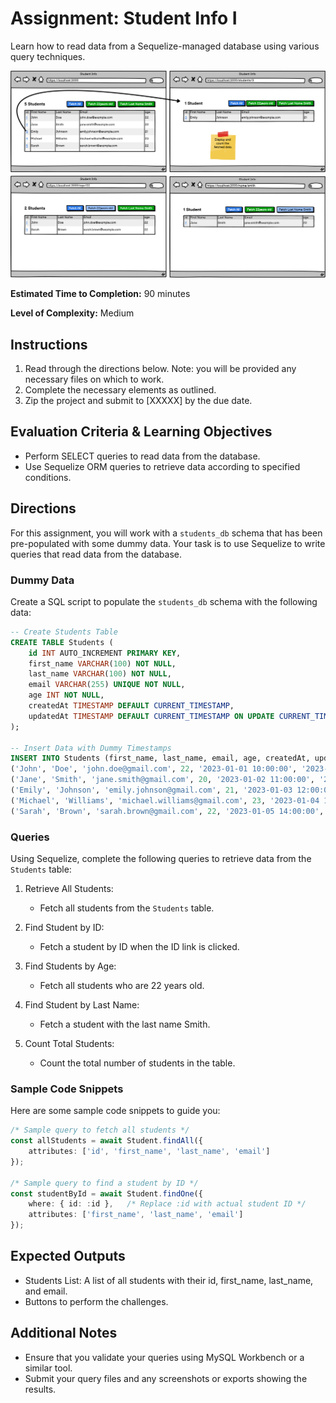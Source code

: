 #  Assignment: Student Info I
Learn how to read data from a Sequelize-managed database using various query techniques.


![Wireframe](./assets/Student_Info.png)

**Estimated Time to Completion:** 90 minutes

**Level of Complexity:** Medium

## Instructions
1. Read through the directions below. Note: you will be provided any necessary files on which to work.
2. Complete the necessary elements as outlined.
3. Zip the project and submit to [XXXXX] by the due date.

## Evaluation Criteria & Learning Objectives
- Perform SELECT queries to read data from the database.
- Use Sequelize ORM queries to retrieve data according to specified conditions.

## Directions
For this assignment, you will work with a `students_db` schema that has been pre-populated with some dummy data. Your task is to use Sequelize to write queries that read data from the database.

### Dummy Data
Create a SQL script to populate the `students_db` schema with the following data:

```sql
-- Create Students Table
CREATE TABLE Students (
    id INT AUTO_INCREMENT PRIMARY KEY,
    first_name VARCHAR(100) NOT NULL,
    last_name VARCHAR(100) NOT NULL,
    email VARCHAR(255) UNIQUE NOT NULL,
    age INT NOT NULL,
    createdAt TIMESTAMP DEFAULT CURRENT_TIMESTAMP,
    updatedAt TIMESTAMP DEFAULT CURRENT_TIMESTAMP ON UPDATE CURRENT_TIMESTAMP
);

-- Insert Data with Dummy Timestamps
INSERT INTO Students (first_name, last_name, email, age, createdAt, updatedAt) VALUES
('John', 'Doe', 'john.doe@gmail.com', 22, '2023-01-01 10:00:00', '2023-01-01 10:00:00'),
('Jane', 'Smith', 'jane.smith@gmail.com', 20, '2023-01-02 11:00:00', '2023-01-02 11:00:00'),
('Emily', 'Johnson', 'emily.johnson@gmail.com', 21, '2023-01-03 12:00:00', '2023-01-03 12:00:00'),
('Michael', 'Williams', 'michael.williams@gmail.com', 23, '2023-01-04 13:00:00', '2023-01-04 13:00:00'),
('Sarah', 'Brown', 'sarah.brown@gmail.com', 22, '2023-01-05 14:00:00', '2023-01-05 14:00:00');
```

### Queries
Using Sequelize, complete the following queries to retrieve data from the `Students` table:

1. Retrieve All Students:
   - Fetch all students from the `Students` table.

2. Find Student by ID:
   - Fetch a student by ID when the ID link is clicked.

3. Find Students by Age:
   - Fetch all students who are 22 years old.

4. Find Student by Last Name:
   - Fetch a student with the last name Smith.

5. Count Total Students:
   - Count the total number of students in the table.

### Sample Code Snippets
Here are some sample code snippets to guide you:

```ts
/* Sample query to fetch all students */
const allStudents = await Student.findAll({
    attributes: ['id', 'first_name', 'last_name', 'email']
});

/* Sample query to find a student by ID */
const studentById = await Student.findOne({
    where: { id: :id },   /* Replace :id with actual student ID */
    attributes: ['first_name', 'last_name', 'email']
});
```

## Expected Outputs
- Students List: A list of all students with their id, first_name, last_name, and email.
- Buttons to perform the challenges.

## Additional Notes
- Ensure that you validate your queries using MySQL Workbench or a similar tool.
- Submit your query files and any screenshots or exports showing the results.
